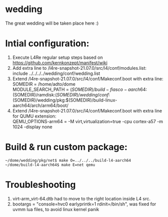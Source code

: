 # wedding
The great wedding will be taken place here :) 

# Intial configuration:
1. Execute L4Re regular setup steps based on https://github.com/kernkonzept/manifest/wiki
2. Add extra line to /l4re-snapshot-21.07.0/src/l4/conf/modules.list:  
include ../../../../wedding/conf/wedding.list  
3. Extend /l4re-snapshot-21.07.0/src/l4/conf/Makeconf.boot with extra line:  
SOMEDIR = /home/adto/dome   
MODULE_SEARCH_PATH = $(SOMEDIR)/build-fiasco-aarch64:$(SOMEDIR)/ramdisk:$(SOMEDIR)/wedding/conf:$(SOMEDIR)/wedding/pkg:$(SOMEDIR)/build-linux-aarch64/arch/arm64/boot/   
4. Extend /l4re-snapshot-21.07.0/src/l4/conf/Makeconf.boot with extra line for QUMU extension:  
QEMU_OPTIONS-arm64 = -M virt,virtualization=true -cpu cortex-a57 -m 1024 -display none  


# Build & run custom package:
`~/dome/wedding/pkg/net$ make O=../../../build-l4-aarch64`  
`~/dome/build-l4-aarch64$ make E=net qemu`

# Troubleshooting
1. virt-arm_virt-64.dtb had to move to the right  location inside L4 src.   
2. bootargs = "console=hvc0 earlyprintk=1 rdinit=/bin/sh", was fixed for uvmm lua files, to avoid linux kernel panik  
 
